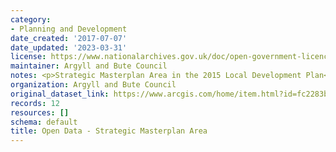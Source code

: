 ```yaml
---
category:
- Planning and Development
date_created: '2017-07-07'
date_updated: '2023-03-31'
license: https://www.nationalarchives.gov.uk/doc/open-government-licence/version/3/
maintainer: Argyll and Bute Council
notes: <p>Strategic Masterplan Area in the 2015 Local Development Plan</p>
organization: Argyll and Bute Council
original_dataset_link: https://www.arcgis.com/home/item.html?id=fc2283b70f5f46eb8662698917abc2a5
records: 12
resources: []
schema: default
title: Open Data - Strategic Masterplan Area
---
```

